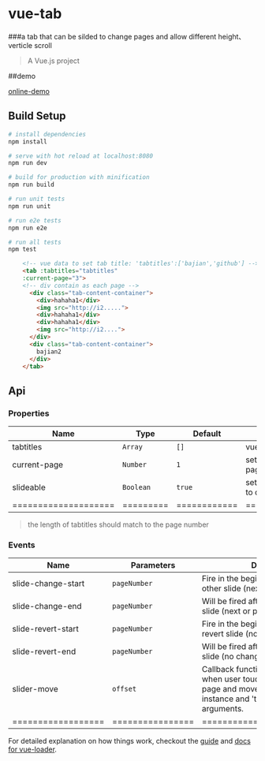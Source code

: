 # vue-tab
###a tab that can be silded to change pages and allow different height、verticle scroll
> A Vue.js project

##demo

[online-demo](https://cdn.rawgit.com/bajian/vue-tab/master/dist/demo3.html)

## Build Setup

``` bash
# install dependencies
npm install

# serve with hot reload at localhost:8080
npm run dev

# build for production with minification
npm run build

# run unit tests
npm run unit

# run e2e tests
npm run e2e

# run all tests
npm test
```

```html
	<!-- vue data to set tab title: 'tabtitles':['bajian','github'] -->
    <tab :tabtitles="tabtitles" 
    :current-page="3">
    <!-- div contain as each page -->
      <div class="tab-content-container">
        <div>hahaha1</div>
        <img src="http://i2.....">
        <div>hahaha1</div>
        <div>hahaha1</div>
        <img src="http://i2....">
      </div>
      <div class="tab-content-container">
        bajian2
      </div>
    </tab>

```

## Api
### Properties
| Name                 | Type      | Default      | Description                                                        |
|----------------------|-----------|--------------|--------------------------------------------------------------------|
| tabtitles            | `Array`  | `[]` | vue data to set tab title.         |
| current-page      | `Number` | `1`      | set the current active page start from 1. |
| slideable      | `Boolean` | `true`      | set false to disable silde to change a page. |
| ==================== | ========= | ============ | =================== |

>the length of tabtitles should match to the page number

### Events
| Name                            | Parameters | Description                                                                                                                                                  |
|--------------------|------------|--------------------------------------------------------------------------------------------------------------------------------------------------------------|
| slide-change-start | `pageNumber`     | Fire in the beginning of animation to other slide (next or previous).                                                                                        |
| slide-change-end   | `pageNumber`     | Will be fired after animation to other slide (next or previous).                                                                                             |
| slide-revert-start | `pageNumber`     | Fire in the beginning of animation to revert slide (no change).                                                                                              |
| slide-revert-end   | `pageNumber`     | Will be fired after animation to revert slide (no change).                                                                                                   |
| slider-move        | `offset`         | Callback function, will be executed when user touch and move finger over page and move it. Receives swiper instance and 'touchmove' event as an arguments. |
| ================== | ================ | ============================ |

For detailed explanation on how things work, checkout the [guide](http://vuejs-templates.github.io/webpack/) and [docs for vue-loader](http://vuejs.github.io/vue-loader).
